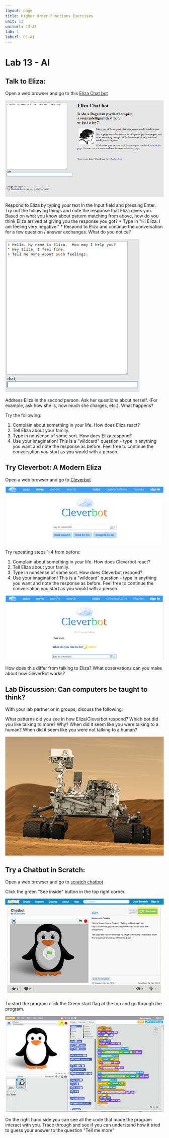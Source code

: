 ```yaml
---
layout: page
title: Higher Order Functions Exercises
unit: 13
uniturl: 13-AI
lab: 1
laburl: 01-AI
---
```



Lab 13 - AI
================================

Talk to Eliza: 
------------------------
Open a web browser and go to this [Eliza Chat bot](http://nlp-addiction.com/eliza/)

![eliza](eliza.png)

Respond to Eliza by typing your text in the Input field and pressing Enter.  Try out the following things and note the response that Eliza gives you. Based on what you know about pattern matching from above, how do you think Eliza arrived at giving you the response you got?
	* Type in "Hi Eliza.  I am feeling very negative."
	* Respond to Eliza and continue the conversation for a few question / answer exchanges.  What do you notice?

![eliza-responses](eliza_response.png)

Address Eliza in the second person. Ask her questions about herself.  (For example, ask how she is, how much she charges, etc.).  What happens?

Try the following:

1. Complain about something in your life.  How does Eliza react?
2. Tell Eliza about your family.
3. Type in nonsense of some sort. How does Eliza respond?
4. Use your imagination! This is a "wildcard" question - type in anything you want and note the response as before. Feel free to continue the conversation you start as you would with a person.

Try Cleverbot: A Modern Eliza
----------------------------

Open a web browser and go to [Cleverbot](http://www.cleverbot.com/)

![cleverbot](cleverbot.png)

Try repeating steps 1-4 from before:

1. Complain about something in your life.  How does Cleverbot react?
2. Tell Eliza about your family.
3. Type in nonsense of some sort. How does Cleverbot respond?
4. Use your imagination! This is a "wildcard" question - type in anything you want and note the response as before. Feel free to continue the conversation you start as you would with a person.

![cleverbot-responses](cleverbot_response.png)

How does this differ from talking to Eliza? What observations can you make about how CleverBot works?

Lab Discussion: Can computers be taught to think?
-------------------------------
With your lab partner or in groups, discuss the following:

What patterns did you see in how Eliza/Cleverbot respond?
Which bot did you like talking to more? Why?
When did it seem like you were talking to a human? 
When did it seem like you were not talking to a human?

![fun_img](ai.png)

Try a Chatbot in Scratch:
-------------------------------

Open a web browser and go to [scratch chatbot](https://scratch.mit.edu/projects/99107504/)

Click the green "See inside" button in the top right corner.

![see_inside](scratch.png)

To start the program click the Green start flag at the top and go through the program.

![start_scratch](start.png)

On the right hand side you can see all the code that made the program interact with you.
Trace through and see if you can understand how it tried to guess your answer to the question "Tell me more"

